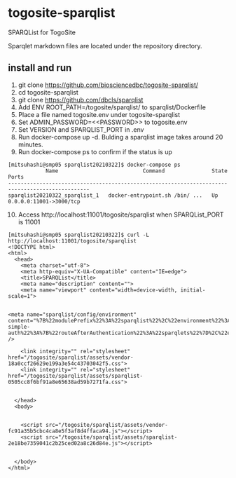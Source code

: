 # togosite-sparqlist
SPARQList for TogoSite

Sparqlet markdown files are located under the repository directory.

## install and run

1. git clone https://github.com/biosciencedbc/togosite-sparqlist/
2. cd togosite-sparqlist
3. git clone https://github.com/dbcls/sparqlist
4. Add ENV ROOT_PATH=/togosite/sparqlist/ to sparqlist/Dockerfile
5. Place a file named togosite.env under togosite-sparqlist
6. Set ADMIN_PASSWORD=&lt;&lt;PASSWORD&gt;&gt; to togosite.env
7. Set VERSION and SPARQLIST_PORT in .env
8. Run docker-compose up -d. Bulding a sparqlist image takes around 20 minutes.
9. Run docker-compose ps to confirm if the status is up
```
[mitsuhashi@smp05 sparqlist20210322]$ docker-compose ps
            Name                           Command               State            Ports
------------------------------------------------------------------------------------------------
sparqlist20210322_sparqlist_1   docker-entrypoint.sh /bin/ ...   Up      0.0.0.0:11001->3000/tcp
```
10. Access http://localhost:11001/togosite/sparqlist when SPARQList_PORT is 11001
```
[mitsuhashi@smp05 sparqlist20210322]$ curl -L http://localhost:11001/togosite/sparqlist
<!DOCTYPE html>
<html>
  <head>
    <meta charset="utf-8">
    <meta http-equiv="X-UA-Compatible" content="IE=edge">
    <title>SPARQList</title>
    <meta name="description" content="">
    <meta name="viewport" content="width=device-width, initial-scale=1">


<meta name="sparqlist/config/environment" content="%7B%22modulePrefix%22%3A%22sparqlist%22%2C%22environment%22%3A%22production%22%2C%22rootURL%22%3A%22%2Ftogosite%2Fsparqlist%2F%22%2C%22locationType%22%3A%22auto%22%2C%22EmberENV%22%3A%7B%22FEATURES%22%3A%7B%7D%2C%22EXTEND_PROTOTYPES%22%3A%7B%22Date%22%3Afalse%7D%2C%22_APPLICATION_TEMPLATE_WRAPPER%22%3Afalse%2C%22_DEFAULT_ASYNC_OBSERVERS%22%3Atrue%2C%22_JQUERY_INTEGRATION%22%3Afalse%2C%22_TEMPLATE_ONLY_GLIMMER_COMPONENTS%22%3Atrue%7D%2C%22APP%22%3A%7B%22name%22%3A%22sparqlist%22%2C%22version%22%3A%220.0.0%2Bc4690ece%22%7D%2C%22ember-simple-auth%22%3A%7B%22routeAfterAuthentication%22%3A%22sparqlets%22%7D%2C%22exportApplicationGlobal%22%3Afalse%7D" />

    <link integrity="" rel="stylesheet" href="/togosite/sparqlist/assets/vendor-18a0ccf26629e199a3e54c43703042f5.css">
    <link integrity="" rel="stylesheet" href="/togosite/sparqlist/assets/sparqlist-0505cc8f6bf91a8e65638ad59b7271fa.css">


  </head>
  <body>


    <script src="/togosite/sparqlist/assets/vendor-fc91a35b5cbc4ca8e5f3af8d4ffaca94.js"></script>
    <script src="/togosite/sparqlist/assets/sparqlist-2e18be7359041c2b25ced02a8c26d84e.js"></script>


  </body>
</html>
```
